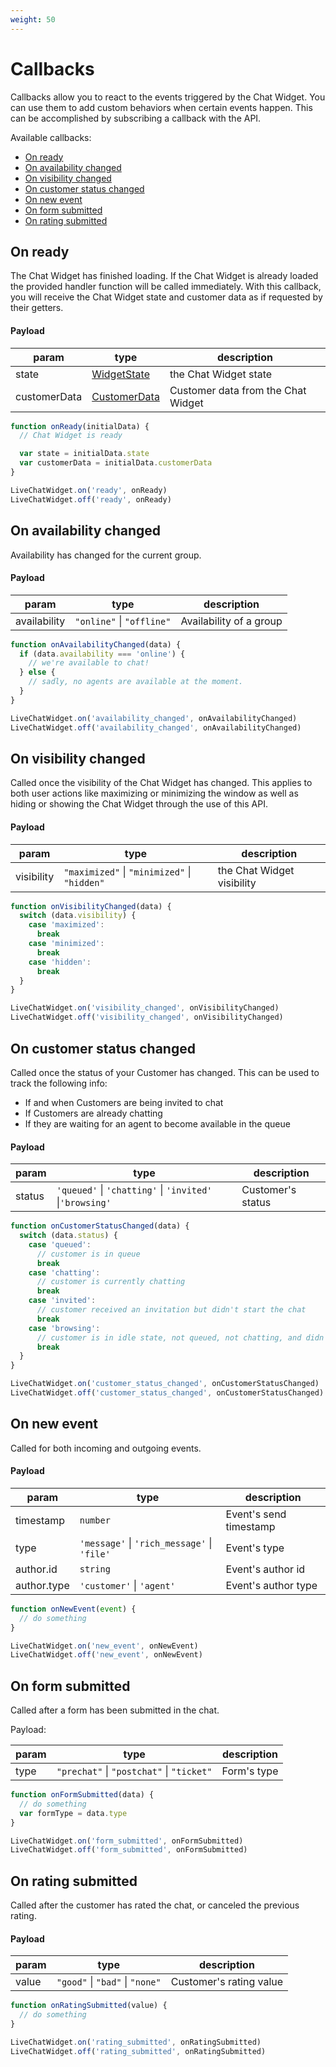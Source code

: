 ```yaml
---
weight: 50
---
```


# Callbacks

Callbacks allow you to react to the events triggered by the Chat Widget.
You can use them to add custom behaviors when certain events happen.
This can be accomplished by subscribing a callback with the API.

Available callbacks:

- [On ready](#ready)
- [On availability changed](#availability-changed)
- [On visibility changed](#visibility-changed)
- [On customer status changed](#customer-status-changed)
- [On new event](#new-event)
- [On form submitted](#form-submitted)
- [On rating submitted](#rating-submitted)

## On ready

The Chat Widget has finished loading. If the Chat Widget is already loaded the provided handler function will be called immediately.
With this callback, you will receive the Chat Widget state and customer data as if requested by their getters.

#### Payload

| param        | type                               | description                        |
| ------------ | ---------------------------------- | ---------------------------------- |
| state        | [WidgetState](#get-state)          | the Chat Widget state              |
| customerData | [CustomerData](#get-customer-data) | Customer data from the Chat Widget |

```js
function onReady(initialData) {
  // Chat Widget is ready

  var state = initialData.state
  var customerData = initialData.customerData
}

LiveChatWidget.on('ready', onReady)
LiveChatWidget.off('ready', onReady)
```

## On availability changed

Availability has changed for the current group.

#### Payload

| param        | type                      | description             |
| ------------ | ------------------------- | ----------------------- |
| availability | `"online"` \| `"offline"` | Availability of a group |

```js
function onAvailabilityChanged(data) {
  if (data.availability === 'online') {
    // we're available to chat!
  } else {
    // sadly, no agents are available at the moment.
  }
}

LiveChatWidget.on('availability_changed', onAvailabilityChanged)
LiveChatWidget.off('availability_changed', onAvailabilityChanged)
```

## On visibility changed

Called once the visibility of the Chat Widget has changed.
This applies to both user actions like maximizing or minimizing the window as well as hiding or showing the Chat Widget through the use of this API.

#### Payload

| param      | type                                         | description                |
| ---------- | -------------------------------------------- | -------------------------- |
| visibility | `"maximized"` \| `"minimized"` \| `"hidden"` | the Chat Widget visibility |

```js
function onVisibilityChanged(data) {
  switch (data.visibility) {
    case 'maximized':
      break
    case 'minimized':
      break
    case 'hidden':
      break
  }
}

LiveChatWidget.on('visibility_changed', onVisibilityChanged)
LiveChatWidget.off('visibility_changed', onVisibilityChanged)
```

## On customer status changed

Called once the status of your Customer has changed.
This can be used to track the following info:

- If and when Customers are being invited to chat
- If Customers are already chatting
- If they are waiting for an agent to become available in the queue

#### Payload

| param  | type                                                     | description       |
| ------ | -------------------------------------------------------- | ----------------- |
| status | `'queued'` \| `'chatting'` \| `'invited'` \|`'browsing'` | Customer's status |

```js
function onCustomerStatusChanged(data) {
  switch (data.status) {
    case 'queued':
      // customer is in queue
      break
    case 'chatting':
      // customer is currently chatting
      break
    case 'invited':
      // customer received an invitation but didn't start the chat
      break
    case 'browsing':
      // customer is in idle state, not queued, not chatting, and didn't receive an invitation
      break
  }
}

LiveChatWidget.on('customer_status_changed', onCustomerStatusChanged)
LiveChatWidget.off('customer_status_changed', onCustomerStatusChanged)
```

## On new event

Called for both incoming and outgoing events.

#### Payload

| param       | type                                        | description            |
| ----------- | ------------------------------------------- | ---------------------- |
| timestamp   | `number`                                    | Event's send timestamp |
| type        | `'message'` \| `'rich_message'` \| `'file'` | Event's type           |
| author.id   | `string`                                    | Event's author id      |
| author.type | `'customer'` \| `'agent'`                   | Event's author type    |

```js
function onNewEvent(event) {
  // do something
}

LiveChatWidget.on('new_event', onNewEvent)
LiveChatWidget.off('new_event', onNewEvent)
```

## On form submitted

Called after a form has been submitted in the chat.

Payload:

| param | type                                      | description |
| ----- | ----------------------------------------- | ----------- |
| type  | `"prechat"` \| `"postchat"` \| `"ticket"` | Form's type |

```js
function onFormSubmitted(data) {
  // do something
  var formType = data.type
}

LiveChatWidget.on('form_submitted', onFormSubmitted)
LiveChatWidget.off('form_submitted', onFormSubmitted)
```

## On rating submitted

Called after the customer has rated the chat, or canceled the previous rating.

#### Payload

| param | type                            | description             |
| ----- | ------------------------------- | ----------------------- |
| value | `"good"` \| `"bad"` \| `"none"` | Customer's rating value |

```js
function onRatingSubmitted(value) {
  // do something
}

LiveChatWidget.on('rating_submitted', onRatingSubmitted)
LiveChatWidget.off('rating_submitted', onRatingSubmitted)
```
